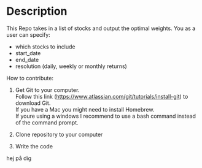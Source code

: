 # Description

This Repo takes in a list of stocks and output the optimal weights.
You as a user can specify:
- which stocks to include
- start_date
- end_date
- resolution (daily, weekly or monthly returns)

How to contribute:
1. Get Git to your computer. <br>
Follow this link (https://www.atlassian.com/git/tutorials/install-git) to download Git. <br>
If you have a Mac you might need to install Homebrew. <br>
If youre using a windows I recommend to use a bash command instead of the command prompt. <br>


1. Clone repository to your computer
2. Write the code

hej på dig